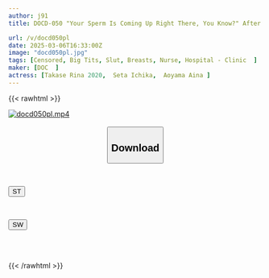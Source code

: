 ```yaml
---
author: j91
title: DOCD-050 "Your Sperm Is Coming Up Right There, You Know?" After Developing A Hospitalized Patient's Sperm-filled Dick To The Brink Of Overflowing 1mm From The Tip, This Slutty Nurse Milks Him Endlessly Until He Runs Out Of Sperm

url: /v/docd050pl
date: 2025-03-06T16:33:00Z
image: "docd050pl.jpg"
tags: [Censored, Big Tits, Slut, Breasts, Nurse, Hospital - Clinic	]
maker: [DOC  ]
actress: [Takase Rina 2020,  Seta Ichika,  Aoyama Aina ]
---
```



{{< rawhtml >}}

<div class="video" data-videoid="rb9l8dda8yI3zp">
    <a href="javascript:;">
        <img src="/v/docd050pl/docd050pl.jpg" width="WIDTH" height="HEIGHT" alt="docd050pl.mp4" loading="lazy">
    </a>
</div>

<script type="text/javascript" src="https://j91.asia/asset/on-demand-st.js"></script>

<br>
  <link rel="stylesheet" href="https://j91.asia/asset/bs5.css">
  
  <center>
  <button class="btn btn-primary" type="button" data-bs-toggle="collapse" data-bs-target=".multi-collapse" aria-expanded="false" aria-controls="multiCollapseExample1 multiCollapseExample2"><h2>Download</h2></button></center>
</p>
<div class="row">
  <div class="col">
    <div class="collapse multi-collapse" id="multiCollapseExample1">
      <div class="card card-body">
	      	      <br>
<div class="buttons">  
<p><a href="/v/docd050pl/st.html" target="_blank"><button class="btn-hover color-3"><i class="fa fa-download"></i> ST</button></a></p></div>
    </div>
  </div>
</div>
  <div class="col">
    <div class="collapse multi-collapse" id="multiCollapseExample2">
      <div class="card card-body">
	      <br>
<div class="buttons">
<p><a href="/v/docd050pl/sw.html" target="_blank"><button class="btn-hover color-2"><i class="fa fa-download"></i> SW</button></a></p></div>
<br><br>
      </div>
    </div>
  </div>
</div>

{{< /rawhtml >}}